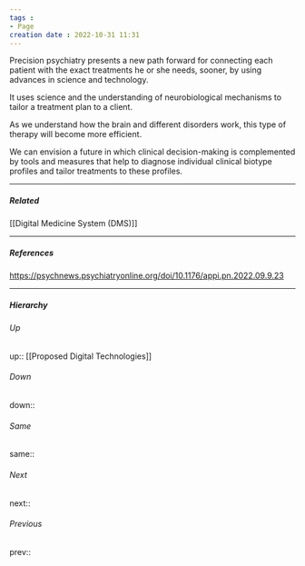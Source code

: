```yaml
---
tags : 
- Page
creation date : 2022-10-31 11:31 
---
```


Precision psychiatry presents a new path forward for connecting each patient with the exact treatments he or she needs, sooner, by using advances in science and technology. 

It uses science and the understanding of neurobiological mechanisms to tailor a treatment plan to a client. 

As we understand how the brain and different disorders work, this type of therapy will become more efficient.

We can envision a future in which clinical decision-making is complemented by tools and measures that help to diagnose individual clinical biotype profiles and tailor treatments to these profiles.

---
##### Related
[[Digital Medicine System (DMS)]]

---
##### References
https://psychnews.psychiatryonline.org/doi/10.1176/appi.pn.2022.09.9.23

---
##### Hierarchy
###### Up
up:: [[Proposed Digital Technologies]]
###### Down
down:: 
###### Same
same:: 
###### Next
next:: 
###### Previous
prev:: 